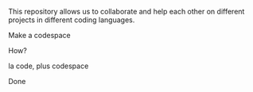 This repository allows us to collaborate and help each other on different projects in different coding languages.

Make a codespace

How?

la code, plus codespace

Done
